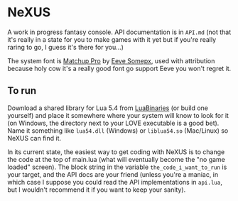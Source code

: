 # NeXUS

A work in progress fantasy console. API documentation is in `API.md` (not that
it's really in a state for you to make games with it yet but if you're really
raring to go, I guess it's there for you...)

The system font is [Matchup Pro][] by [Eeve Somepx][], used with attribution
because holy cow it's a really good font go support Eeve you won't regret it.

## To run

Download a shared library for Lua 5.4 from [LuaBinaries][] (or build one
yourself) and place it somewhere where your system will know to look for it
(on Windows, the directory next to your LOVE executable is a good bet). Name it
something like `lua54.dll` (Windows) or `liblua54.so` (Mac/Linux) so NeXUS can
find it.

In its current state, the easiest way to get coding with NeXUS is to change the
code at the top of main.lua (what will eventually become the "no game loaded"
screen). The block string in the variable `the_code_i_want_to_run` is your
target, and the API docs are your friend (unless you're a maniac, in which case
I suppose you could read the API implementations in `api.lua`, but I wouldn't
recommend it if you want to keep your sanity).

[Matchup Pro]: https://somepx.itch.io/humble-fonts-free "links to the Humble Fonts Free collection which contains Matchup Pro"
[Eeve Somepx]: https://twitter.com/somepx
[LuaBinaries]: http://luabinaries.sourceforge.net/download.html
